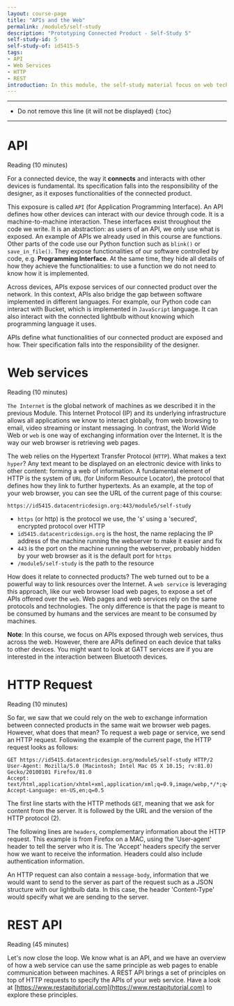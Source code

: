 ```yaml
---
layout: course-page
title: "APIs and the Web"
permalink: /module5/self-study
description: "Prototyping Connected Product - Self-Study 5"
self-study-id: 5
self-study-of: id5415-5
tags:
- API
- Web Services
- HTTP
- REST
introduction: In this module, the self-study material focus on web technology. We will explore web services and how they leverage the world wide web. Diving in the technology, we will introduce HTTP and the REST APIs.
---
```


---

* Do not remove this line (it will not be displayed)
{:toc}

---

# API

<span class="mdi mdi-text-box-outline"></span> Reading (10 minutes)

For a connected device, the way it __connects__ and interacts with other devices is fundamental. Its specification falls into the responsibility of the designer, as it exposes functionalities of the connected product.

This exposure is called `API` (for Application Programming Interface). An API defines how other devices can interact with our device through code. It is a machine-to-machine interaction. These interfaces exist throughout the code we write. It is an abstraction: as users of an API, we only use what is exposed. An example of APIs we already used in this course are functions. Other parts of the code use our Python function such as `blink()` or `save_in_file()`. They expose functionalities of our software controlled by code, e.g. __Programming Interface__. At the same time, they hide all details of how they achieve the functionalities: to use a function we do not need to know how it is implemented.

Across devices, APIs expose services of our connected product over the network. In this context, APIs also bridge the gap between software implemented in different languages. For example, our Python code can interact with Bucket, which is implemented in `JavaScript` language. It can also interact with the connected lightbulb without knowing which programming language it uses.

APIs define what functionalities of our connected product are exposed and how. Their specification falls into the responsibility of the designer.

# Web services

<span class="mdi mdi-text-box-outline"></span> Reading (10 minutes)

`The Internet` is the global network of machines as we described it in the previous Module. This Internet Protocol (IP) and its underlying infrastructure allows all applications we know to interact globally, from web browsing to email, video streaming or instant messaging. In contrast, the World Wide Web or `web` is one way of exchanging information over the Internet. It is the way our web browser is retrieving web pages.

The web relies on the Hypertext Transfer Protocol (`HTTP`). What makes a text `hyper`? Any text meant to be displayed on an electronic device with links to other content: forming a web of information. A fundamental element of HTTP is the system of `URL` (for Uniform Resource Locator), the protocol that defines how they link to further hypertexts. As an example, at the top of your web browser, you can see the URL of the current page of this course:

`https://id5415.datacentricdesign.org:443/module5/self-study`

* `https` (or http) is the protocol we use, the 's' using a 'secured', encrypted protocol over HTTP
* `id5415.datacentricdesign.org` is the host, the name replacing the IP address of the machine running the webserver to make it easier and fix
* `443` is the port on the machine running the webserver, probably hidden by your web browser as it is the default port for `https`
* `/module5/self-study` is the path to the resource

How does it relate to connected products? The web turned out to be a powerful way to link resources over the Internet. A `web service` is leveraging this approach, like our web browser load web pages, to expose a set of APIs offered over the `web`. Web pages and web services rely on the same protocols and technologies. The only difference is that the page is meant to be consumed by humans and the services are meant to be consumed by machines.

**Note**: In this course, we focus on APIs exposed through web services, thus across the web. However, there are APIs defined on each device that talks to other devices. You might want to look at GATT services are if you are interested in the interaction between Bluetooth devices.

# HTTP Request

<span class="mdi mdi-text-box-outline"></span> Reading (10 minutes)

So far, we saw that we could rely on the web to exchange information between connected products in the same wait we browser web pages. However, what does that mean? To request a web page or service, we send an HTTP request. Following the example of the current page, the HTTP request looks as follows:

```
GET https://id5415.datacentricdesign.org/module5/self-study HTTP/2
User-Agent: Mozilla/5.0 (Macintosh; Intel Mac OS X 10.15; rv:81.0) Gecko/20100101 Firefox/81.0
Accept: text/html,application/xhtml+xml,application/xml;q=0.9,image/webp,*/*;q=0.8
Accept-Language: en-US,en;q=0.5
```

The first line starts with the HTTP methods `GET`, meaning that we ask for content from the server. It is followed by the URL and the version of the HTTP protocol (2).

The following lines are `headers`, complementary information about the HTTP request. This example is from Firefox on a MAC, using the 'User-agent' header to tell the server who it is. The 'Accept' headers specify the server how we want to receive the information. Headers could also include authentication information.

An HTTP request can also contain a `message-body`, information that we would want to send to the server as part of the request such as a JSON structure with our lightbulb data. In this case, the header 'Content-Type' would specify what we are sending to the server.

# REST API

<span class="mdi mdi-text-box-outline"></span> Reading (45 minutes)

Let's now close the loop. We know what is an API, and we have an overview of how a web service can use the same principle as web pages to enable communication between machines. A REST API brings a set of principles on top of HTTP requests to specify the APIs of your web service. Have a look at [https://www.restapitutorial.com](https://www.restapitutorial.com) to explore these principles.
